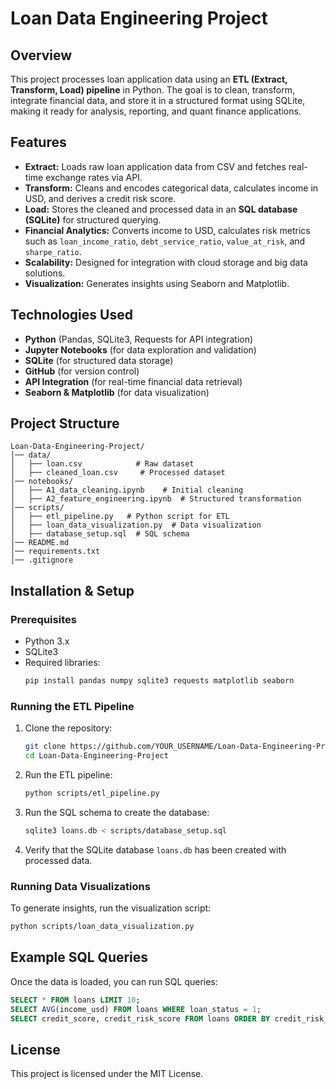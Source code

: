 # Loan Data Engineering Project

## Overview
This project processes loan application data using an **ETL (Extract, Transform, Load) pipeline** in Python. The goal is to clean, transform, integrate financial data, and store it in a structured format using SQLite, making it ready for analysis, reporting, and quant finance applications.

## Features
- **Extract:** Loads raw loan application data from CSV and fetches real-time exchange rates via API.
- **Transform:** Cleans and encodes categorical data, calculates income in USD, and derives a credit risk score.
- **Load:** Stores the cleaned and processed data in an **SQL database (SQLite)** for structured querying.
- **Financial Analytics:** Converts income to USD, calculates risk metrics such as `loan_income_ratio`, `debt_service_ratio`, `value_at_risk`, and `sharpe_ratio`.
- **Scalability:** Designed for integration with cloud storage and big data solutions.
- **Visualization:** Generates insights using Seaborn and Matplotlib.

## Technologies Used
- **Python** (Pandas, SQLite3, Requests for API integration)
- **Jupyter Notebooks** (for data exploration and validation)
- **SQLite** (for structured data storage)
- **GitHub** (for version control)
- **API Integration** (for real-time financial data retrieval)
- **Seaborn & Matplotlib** (for data visualization)

## Project Structure
```
Loan-Data-Engineering-Project/
│── data/
│   ├── loan.csv            # Raw dataset
│   ├── cleaned_loan.csv     # Processed dataset
│── notebooks/
│   ├── A1_data_cleaning.ipynb    # Initial cleaning
│   ├── A2_feature_engineering.ipynb  # Structured transformation
│── scripts/
│   ├── etl_pipeline.py   # Python script for ETL
│   ├── loan_data_visualization.py  # Data visualization
│   ├── database_setup.sql  # SQL schema
│── README.md
│── requirements.txt
│── .gitignore
```

## Installation & Setup
### Prerequisites
- Python 3.x
- SQLite3
- Required libraries:
  ```bash
  pip install pandas numpy sqlite3 requests matplotlib seaborn
  ```

### Running the ETL Pipeline
1. Clone the repository:
   ```bash
   git clone https://github.com/YOUR_USERNAME/Loan-Data-Engineering-Project.git
   cd Loan-Data-Engineering-Project
   ```
2. Run the ETL pipeline:
   ```bash
   python scripts/etl_pipeline.py
   ```
3. Run the SQL schema to create the database:
   ```bash
   sqlite3 loans.db < scripts/database_setup.sql
   ```
4. Verify that the SQLite database `loans.db` has been created with processed data.

### Running Data Visualizations
To generate insights, run the visualization script:
```bash
python scripts/loan_data_visualization.py
```

## Example SQL Queries
Once the data is loaded, you can run SQL queries:
```sql
SELECT * FROM loans LIMIT 10;
SELECT AVG(income_usd) FROM loans WHERE loan_status = 1;
SELECT credit_score, credit_risk_score FROM loans ORDER BY credit_risk_score DESC LIMIT 5;
```

## License
This project is licensed under the MIT License.
